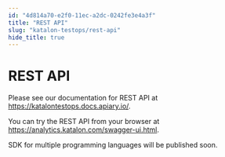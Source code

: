 ```yaml
---
id: "4d814a70-e2f0-11ec-a2dc-0242fe3e4a3f"
title: "REST API"
slug: "katalon-testops/rest-api"
hide_title: true
---
```


# <a id="id" class="anchor_top_offset"/><a id="ariaid-title1" class="anchor_top_offset"/>REST API

<p xmlns="http://www.w3.org/1999/xhtml" className="p">Please see our documentation for REST API at   <a className="xref j-external-link" href="https://katalontestops.docs.apiary.io/" target="_blank">https://katalontestops.docs.apiary.io/</a>.</p> 
<p xmlns="http://www.w3.org/1999/xhtml" className="p">You can try the REST API from your browser at   <a className="xref j-external-link" href="https://analytics.katalon.com/swagger-ui.html" target="_blank">https://analytics.katalon.com/swagger-ui.html</a>.</p> 
<p xmlns="http://www.w3.org/1999/xhtml" className="p">SDK for multiple programming languages will be published   soon.</p> 
